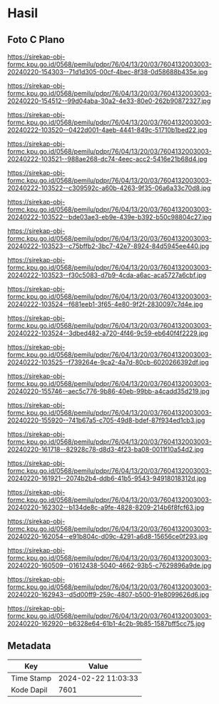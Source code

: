 # Hasil

## Foto C Plano

https://sirekap-obj-formc.kpu.go.id/0568/pemilu/pdpr/76/04/13/20/03/7604132003003-20240220-154303--71d1d305-00cf-4bec-8f38-0d58688b435e.jpg

https://sirekap-obj-formc.kpu.go.id/0568/pemilu/pdpr/76/04/13/20/03/7604132003003-20240220-154512--99d04aba-30a2-4e33-80e0-262b90872327.jpg

https://sirekap-obj-formc.kpu.go.id/0568/pemilu/pdpr/76/04/13/20/03/7604132003003-20240222-103520--0422d001-4aeb-4441-849c-51710b1bed22.jpg

https://sirekap-obj-formc.kpu.go.id/0568/pemilu/pdpr/76/04/13/20/03/7604132003003-20240222-103521--988ae268-dc74-4eec-acc2-5416e21b68d4.jpg

https://sirekap-obj-formc.kpu.go.id/0568/pemilu/pdpr/76/04/13/20/03/7604132003003-20240222-103522--c309592c-a60b-4263-9f35-06a6a33c70d8.jpg

https://sirekap-obj-formc.kpu.go.id/0568/pemilu/pdpr/76/04/13/20/03/7604132003003-20240222-103522--bde03ae3-eb9e-439e-b392-b50c98804c27.jpg

https://sirekap-obj-formc.kpu.go.id/0568/pemilu/pdpr/76/04/13/20/03/7604132003003-20240222-103523--c75bffb2-3bc7-42e7-8924-84d5945ee440.jpg

https://sirekap-obj-formc.kpu.go.id/0568/pemilu/pdpr/76/04/13/20/03/7604132003003-20240222-103523--f30c5083-d7b9-4cda-a6ac-aca5727a6cbf.jpg

https://sirekap-obj-formc.kpu.go.id/0568/pemilu/pdpr/76/04/13/20/03/7604132003003-20240222-103524--f681eeb1-3f65-4e80-9f2f-2830097c7d4e.jpg

https://sirekap-obj-formc.kpu.go.id/0568/pemilu/pdpr/76/04/13/20/03/7604132003003-20240222-103524--3dbed482-a720-4f46-9c59-eb640f4f2229.jpg

https://sirekap-obj-formc.kpu.go.id/0568/pemilu/pdpr/76/04/13/20/03/7604132003003-20240222-103525--f739264e-9ca2-4a7d-80cb-6020266392df.jpg

https://sirekap-obj-formc.kpu.go.id/0568/pemilu/pdpr/76/04/13/20/03/7604132003003-20240220-155746--aec5c776-9b86-40eb-99bb-a4cadd35d219.jpg

https://sirekap-obj-formc.kpu.go.id/0568/pemilu/pdpr/76/04/13/20/03/7604132003003-20240220-155920--741b67a5-c705-49d8-bdef-87f934ed1cb3.jpg

https://sirekap-obj-formc.kpu.go.id/0568/pemilu/pdpr/76/04/13/20/03/7604132003003-20240220-161718--82928c78-d8d3-4f23-ba08-0011f10a54d2.jpg

https://sirekap-obj-formc.kpu.go.id/0568/pemilu/pdpr/76/04/13/20/03/7604132003003-20240220-161921--2074b2b4-ddb6-41b5-9543-94918018312d.jpg

https://sirekap-obj-formc.kpu.go.id/0568/pemilu/pdpr/76/04/13/20/03/7604132003003-20240220-162302--b134de8c-a9fe-4828-8209-214b6f8fcf63.jpg

https://sirekap-obj-formc.kpu.go.id/0568/pemilu/pdpr/76/04/13/20/03/7604132003003-20240220-162054--e91b804c-d09c-4291-a6d8-15656ce0f293.jpg

https://sirekap-obj-formc.kpu.go.id/0568/pemilu/pdpr/76/04/13/20/03/7604132003003-20240220-160509--01612438-5040-4662-93b5-c7629896a9de.jpg

https://sirekap-obj-formc.kpu.go.id/0568/pemilu/pdpr/76/04/13/20/03/7604132003003-20240220-162943--d5d00ff9-259c-4807-b500-91e8099626d6.jpg

https://sirekap-obj-formc.kpu.go.id/0568/pemilu/pdpr/76/04/13/20/03/7604132003003-20240220-162920--b6328e64-61b1-4c2b-9b85-1587bff5cc75.jpg


## Metadata

| Key        | Value               |
| ---------- | ------------------- |
| Time Stamp | 2024-02-22 11:03:33 |
| Kode Dapil | 7601                |



